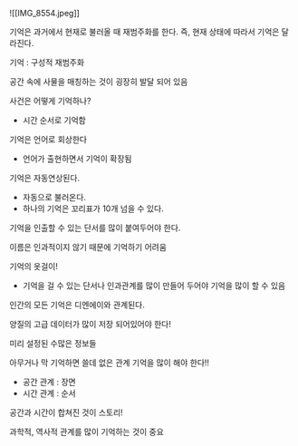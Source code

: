 ![[IMG_8554.jpeg]]



기억은 과거에서 현재로 불러올 때 재범주화를 한다. 즉, 현재 상태에 따라서 기억은 달라진다. 

기억 : 구성적 재범주화

공간 속에 사물을 매칭하는 것이 굉장히 발달 되어 있음

사건은 어떻게 기억하나?
- 시간 순서로 기억함

기억은 언어로 회상한다
- 언어가 출현하면서 기억이 확장됨

기억은 자동연상된다. 
- 자동으로 불러온다. 
- 하나의 기억은 꼬리표가 10개 넘을 수 있다. 

기억을 인출할 수 있는 단서를 많이 붙여두어야 한다. 

이름은 인과적이지 않기 때문에 기억하기 어려움

기억의 옷걸이!
- 기억을 걸 수 있는 단서나 인과관계를 많이 만들어 두어야 기억을 많이 할 수 있음

인간의 모든 기억은 디엔에이와 관계된다. 

양질의 고급 데이터가 많이 저장 되어있어야 한다!

미리 설정된 수많은 정보들

아무거나 막 기억하면 쓸데 없은
관계 기억을 많이 해야 한다!!
- 공간 관계 : 장면
- 시간 관계 : 순서

공간과 시간이 합쳐진 것이 스토리!

과학적, 역사적 관계를 많이 기억하는 것이 중요